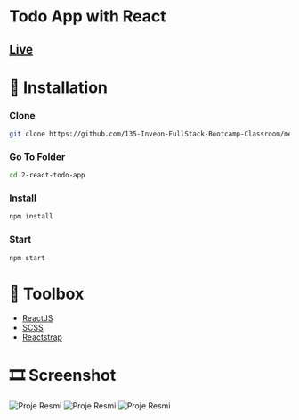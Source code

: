 # Todo App with React

## <a href="https://react-todo-app-mhmtmutlu.netlify.app/">Live</a>

# 📌 Installation

### Clone
   ```bash
   git clone https://github.com/135-Inveon-FullStack-Bootcamp-Classroom/mehmet_mutlu_homeworks
   ```

### Go To Folder
   ```bash
   cd 2-react-todo-app
   ```

### Install
   ```bash
   npm install
   ```

### Start
   ```bash
   npm start
   ```

# 🧰 Toolbox

<ul style="list-style-type:disc">
   <li><a href="https://reactjs.org/">ReactJS</a></li>
   <li><a href="https://sass-lang.com/">SCSS</a></li>
   <li><a href="https://reactstrap.github.io/?path=/story/home-installation--page">Reactstrap</a></li>
</ul>

# 🎞 Screenshot

![Proje Resmi](/public/assets/screenshot1.png)
![Proje Resmi](/public/assets/screenshot2.png)
![Proje Resmi](/public/assets/screenshot3.png)
